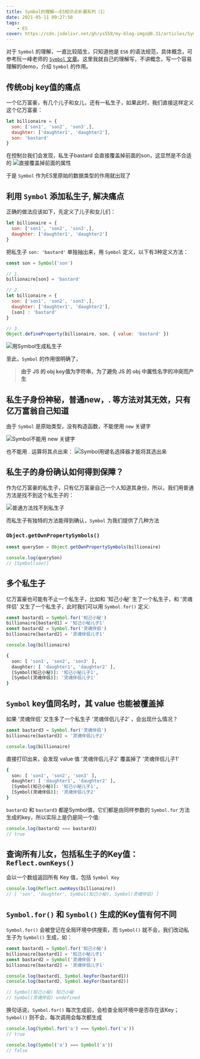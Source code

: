 ```yaml
---
title: Symbol的理解——ES知识点补漏系列（1）
date: 2021-05-11 09:27:58
tags:
    - ES
cover: https://cdn.jsdelivr.net/gh/ys558/my-blog-imgs@0.31/articles/Symbol的理解——ES知识点补漏系列（1）/cover.jpg
---
```


对于 `Symbol` 的理解，一直比较陌生，只知道他是 `ES6` 的语法规范，具体概念，可参考阮一峰老师的 [`Symbol` 文章](https://es6.ruanyifeng.com/#docs/symbol)。这里我就自己的理解写，不讲概念，写一个容易理解的demo，介绍 `Symbol` 的作用。

<!-- more -->

## 传统obj key值的痛点

一个亿万富豪，有几个儿子和女儿，还有一私生子，如果此时，我们直接这样定义这个亿万富豪：

```js
let billionaire = {
  son: ['son1', 'son2', 'son3',],
  daughter: ['daughter1', 'daughter2'],
  son: 'bastard'
}
```

在控制台我们会发现，私生子bastard 会直接覆盖掉前面的son，这显然是不合适的
![直接覆盖掉前面的属性](https://cdn.jsdelivr.net/gh/ys558/my-blog-imgs@0.30/articles/Symbol的理解——ES知识点补漏系列（1）/01.png)

于是 `Symbol` 作为ES里原始的数据类型的作用就出现了

## 利用 `Symbol` 添加私生子, 解决痛点

正确的做法应该如下，先定义了儿子和女儿们：

```js
let billionaire = {
  son: ['son1', 'son2', 'son3',],
  daughter: ['daughter1', 'daughter2']
}
```

把私生子 `son: 'bastard'` 单独抽出来，用 `Symbol` 定义，以下有3种定义方法：

```js
const son = Symbol('son')

// 1.
billionaire[son] = 'bastard'

// 2.
let billionaire = {
  son: ['son1', 'son2', 'son3',],
  daughter: ['daughter1', 'daughter2'],
  [son] : 'bastard'
}

// 3. 
Object.defineProperty(billionaire, son, { value: 'bastard' })
```


![用Symbol生成私生子](https://cdn.jsdelivr.net/gh/ys558/my-blog-imgs@0.30/articles/Symbol的理解——ES知识点补漏系列（1）/02.png)

至此，`Symbol` 的作用很明确了，

> **由于 JS 的 obj key值为字符串，为了避免 JS 的 obj 中属性名字的冲突而产生**

## 私生子身份神秘，普通new，. 等方法对其无效，只有亿万富翁自己知道

由于 `Symbol` 是原始类型，没有构造函数，不能使用 `new` 关键字

![Symbol不能用 new 关键字](https://cdn.jsdelivr.net/gh/ys558/my-blog-imgs@0.30/articles/Symbol的理解——ES知识点补漏系列（1）/04.png)

也不能用 . 运算将其点出来：
![Symbol用键名选择器才能将其选出来](https://cdn.jsdelivr.net/gh/ys558/my-blog-imgs@0.30/articles/Symbol的理解——ES知识点补漏系列（1）/05.png)

## 私生子的身份确认如何得到保障？

作为亿万富豪的私生子，只有亿万富豪自己一个人知道其身份，所以，我们用普通方法是找不到这个私生子的：

![普通方法找不到私生子](https://cdn.jsdelivr.net/gh/ys558/my-blog-imgs@0.30/articles/Symbol的理解——ES知识点补漏系列（1）/03.png)

而私生子有独特的方法能得到确认，`Symbol` 为我们提供了几种方法   

### `Object.getOwnPropertySymbols()`

```js
const querySon = Object.getOwnPropertySymbols(billionaire)

console.log(querySon)
// [Symbol(son)]
```

## 多个私生子

亿万富豪也可能有不止一个私生子，比如和 '知己小秘' 生了一个私生子，和 '灵魂伴侣' 又生了一个私生子，此时我们可以用 `Symbol.for()` 定义:

```js
const bastard1 = Symbol.for('知己小秘')
billionaire[bastard1] = '知己小秘儿子1'
const bastard2 = Symbol.for('灵魂伴侣')
billionaire[bastard2] = '灵魂伴侣儿子1'

console.log(billionaire)
```

```bash
{
  son: [ 'son1', 'son2', 'son3' ],
  daughter: [ 'daughter1', 'daughter2' ],
  [Symbol(知己小秘)]: '知己小秘儿子1',
  [Symbol(灵魂伴侣)]: '灵魂伴侣儿子1'
}
```

## `Symbol` key值同名时，其 value 也能被覆盖掉

如果 '灵魂伴侣' 又生多了一个私生子 '灵魂伴侣儿子2' ，会出现什么情况？

```js
const bastard3 = Symbol.for('灵魂伴侣')
billionaire[bastard3] = '灵魂伴侣儿子2'

console.log(billionaire)
```

直接打印出来，会发现 value 值 '灵魂伴侣儿子2' 覆盖掉了 '灵魂伴侣儿子1'

```bash
{
  son: [ 'son1', 'son2', 'son3' ],
  daughter: [ 'daughter1', 'daughter2' ],
  [Symbol(知己小秘)]: '知己小秘儿子1',
  [Symbol(灵魂伴侣)]: '灵魂伴侣儿子2'
}
```

`bastard2` 和 `bastard3` 都是Symbol值，它们都是由同样参数的 `Symbol.for` 方法生成的key，所以实际上是仍是同一个值:   

```js
console.log(bastard2 === bastard3)
// true
```

## 查询所有儿女，包括私生子的Key值：`Reflect.ownKeys()`

会以一个数组返回所有 Key 值，包括 `Symbol Key` 
```js
console.log(Reflect.ownKeys(billionaire))
// [ 'son', 'daughter', Symbol(知己小秘), Symbol(灵魂伴侣) ]
```

## `Symbol.for()` 和 `Symbol()` 生成的Key值有何不同

`Symbol.for()` 会被登记在全局环境中供搜索，而 `Symbol()` 就不会，我们改动私生子为 `Symbol()` 生成，如：

```js
const bastard1 = Symbol.for('知己小秘')
billionaire[bastard1] = '知己小秘儿子1'
const bastard2 = Symbol('灵魂伴侣')
billionaire[bastard2] = '灵魂伴侣儿子1'

console.log(bastard1, Symbol.keyFor(bastard1))
console.log(bastard2, Symbol.keyFor(bastard2))

// Symbol(知己小秘) 知己小秘
// Symbol(灵魂伴侣) undefined
```

换句话说，`Symbol.for()` 每次生成前，会检查全局环境中是否存在该Key；`Symbol()` 则不会，每次调用会每次都生成

```js
console.log(Symbol.for('a') === Symbol.for('a'))
// true

console.log(Symbol('a') === Symbol('a'))
// false
```
